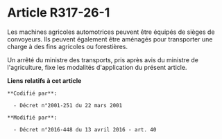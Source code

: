 # Article R317-26-1

Les   machines agricoles automotrices peuvent être équipés de sièges de convoyeurs. Ils peuvent également être aménagés pour
transporter une charge à des fins agricoles ou forestières. 

Un arrêté du ministre des transports, pris après avis du ministre de l'agriculture, fixe les modalités d'application du
présent article.

**Liens relatifs à cet article**

	**Codifié par**:

	  - Décret n°2001-251 du 22 mars 2001

	**Modifié par**:

	  - Décret n°2016-448 du 13 avril 2016 - art. 40
